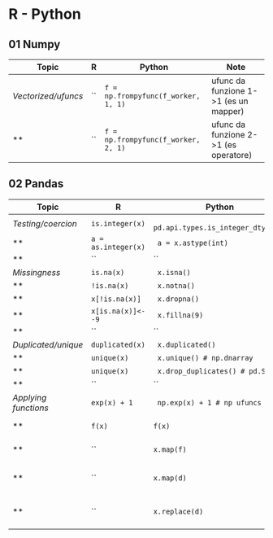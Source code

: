 # R - Python


## 01 Numpy

| Topic               | R   | Python                              | Note                                  |
|---------------------|-----|-------------------------------------|---------------------------------------|
| *Vectorized/ufuncs* | ``  | `f = np.frompyfunc(f_worker, 1, 1)` | ufunc da funzione 1->1 (es un mapper) |
| **                  | ``  | `f = np.frompyfunc(f_worker, 2, 1)` | ufunc da funzione 2->1 (es operatore) |

## 02 Pandas

| Topic                | R                   | Python                              | Note                                    |
|----------------------|---------------------|-------------------------------------|-----------------------------------------|
| *Testing/coercion*   | `is.integer(x)`     | ` pd.api.types.is_integer_dtype(x)` |                                         |
| **                   | `a = as.integer(x)` | ` a = x.astype(int)`                |                                         |
| **                   | ``                  | ``                                  |                                         |
| *Missingness*        | `is.na(x)`          | ` x.isna()`                         |                                         |
| **                   | `!is.na(x)`         | ` x.notna()`                        |                                         |
| **                   | `x[!is.na(x)]`      | ` x.dropna()`                       |                                         |
| **                   | `x[is.na(x)]<- -9`  | ` x.fillna(9)`                      |                                         |
| **                   | ``                  | ``                                  |                                         |
| *Duplicated/unique*  | `duplicated(x)`     | ` x.duplicated()`                   |                                         |
| **                   | `unique(x)`         | ` x.unique() # np.dnarray`          |                                         |
| **                   | `unique(x)`         | ` x.drop_duplicates() # pd.Series`  |                                         |
| **                   | ``                  | ``                                  |                                         |
| *Applying functions* | `exp(x) + 1`        | ` np.exp(x) + 1 # np ufuncs`        |                                         |
| **                   | `f(x)`              | `f(x)`                              | applicazione f vettorizzata/ufunc       |
| **                   | ``                  | `x.map(f)`                          | applicazione f per singolo elemento     |
| **                   | ``                  | `x.map(d)`                          | applicazione dict per recoding completo |
| **                   | ``                  | `x.replace(d)`                      | applicazione dict per recoding parziale |

